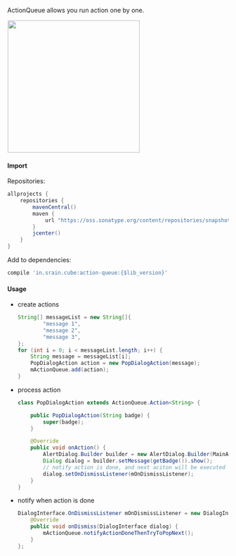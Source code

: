 ActionQueue allows you run action one by one.

<div><img src='https://raw.githubusercontent.com/liaohuqiu/android-ActionQueue/master/images/screen-snapshot.gif' width="300px" style='border: #f1f1f1 solid 1px'/></div>

#### Import

Repositories:

```groovy
allprojects {
    repositories {
        mavenCentral()
        maven {
            url "https://oss.sonatype.org/content/repositories/snapshots"
        }
        jcenter()
    }
}
```

Add to dependencies:

```groovy
compile 'in.srain.cube:action-queue:{$lib_version}'
```

#### Usage

* create actions

    ```java
    String[] messageList = new String[]{
            "message 1",
            "message 2",
            "message 3",
    };
    for (int i = 0; i < messageList.length; i++) {
        String message = messageList[i];
        PopDialogAction action = new PopDialogAction(message);
        mActionQueue.add(action);
    }
    ```

* process action 

    ```java
    class PopDialogAction extends ActionQueue.Action<String> {
    
        public PopDialogAction(String badge) {
            super(badge);
        }
    
        @Override
        public void onAction() {
            AlertDialog.Builder builder = new AlertDialog.Builder(MainActivity.this);
            Dialog dialog = builder.setMessage(getBadge()).show();
            // notify action is done, and next aciton will be executed
            dialog.setOnDismissListener(mOnDismissListener);
        }
    }
    ```

* notify when action is done

    ```java
    DialogInterface.OnDismissListener mOnDismissListener = new DialogInterface.OnDismissListener() {
        @Override
        public void onDismiss(DialogInterface dialog) {
            mActionQueue.notifyActionDoneThenTryToPopNext();
        }
    };
    ```


